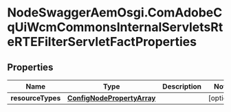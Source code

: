 # NodeSwaggerAemOsgi.ComAdobeCqUiWcmCommonsInternalServletsRteRTEFilterServletFactProperties

## Properties

Name | Type | Description | Notes
------------ | ------------- | ------------- | -------------
**resourceTypes** | [**ConfigNodePropertyArray**](ConfigNodePropertyArray.md) |  | [optional] 


